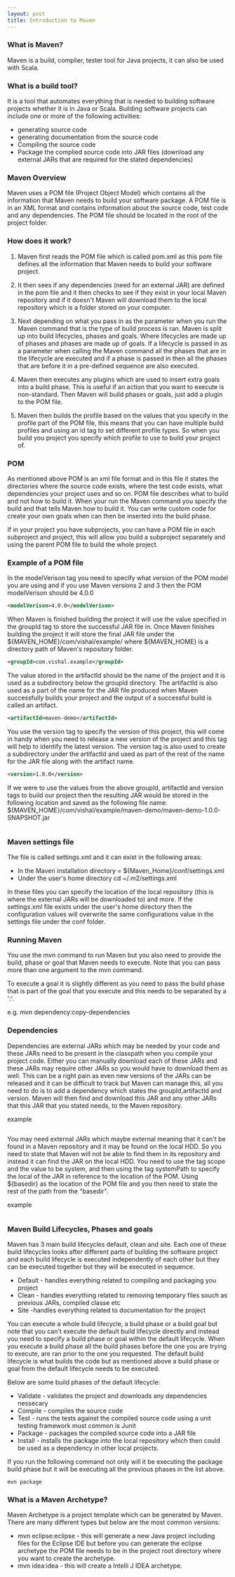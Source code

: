 ```yaml
---
layout: post
title: Introduction to Maven
---
```


### What is Maven?

Maven is a build, complier, tester tool for Java projects, it can also be used with Scala.


### What is a build tool?

It is a tool that automates everything that is needed to building software projects whether it is in Java or Scala. Building software projects can include one or more of the following activities:

+ generating source code
+ generating documentation from the source code
+ Compiling the source code
+ Package the complied source code into JAR files (download any external JARs that are required for the stated dependencies)


### Maven Overview

Maven uses a POM file (Project Object Model) which contains all the information that Maven needs to build your software package. A POM file is in an XML format and contains information about the source code, test code and any dependencies. The POM file should be located in the root of the project folder. 


### How does it work?

1. Maven first reads the POM file which is called pom.xml as this pom file defines all the information that Maven needs to build your software project.

2. It then sees if any dependencies (need for an external JAR) are defined in the pom file and it then checks to see if they exist in your local Maven repository and if it doesn't Maven will download them to the local repository which is a folder stored on your computer.

3. Next depending on what you pass in as the parameter when you run the Maven command that is the type of build process is ran. Maven is split  up into build lifecycles, phases and goals. Where lifecycles are made up of phases and phases are made up of goals. If a lifecycle is passed in as a parameter when calling the Maven command all the phases that are in the lifecycle are executed and if a phase is passed in then all the phases that are before it in a pre-defined sequence are also executed.

4. Maven then executes any plugins which are used to insert extra goals into a build phase. This is useful if an action that you want to execute is non-standard. Then Maven will build phases or goals, just add a plugin to the POM file.

5. Maven then builds the profile based on the values that you specify in the profile part of the POM file, this means that you can have multiple build profiles and using an id tag to set different profile types. So when you build you project you specify which profile to use to build your project of.  


### POM 

As mentioned above POM is an xml file format and in this file it states the directories where the source code exists, where the test code exists, what dependencies your project uses and so on. POM file describes what to build and not how to build it. When your run the Maven command you specify the build and that tells Maven how to build it. You can write custom code for create your own goals when can then be inserted into the build phase. 

If in your project you have subprojects, you can have a POM file in each subproject and project, this will allow you build a subproject separately  and using the parent POM file to build the whole project. 


### Example of a POM file


In the modelVerison tag you need to specify what version of the POM model you are using and if you use Maven versions 2 and 3 then the POM modelVerison should be 4.0.0

```xml
<modelVerison>4.0.0</modelVerison>

```

When Maven is finished building the project it will use the value specified in the groupId tag to store the successful JAR file in.
Once Maven finishes building the project it will store the final JAR file under the ${MAVEN_HOME}/com/vishal/example/ where ${MAVEN_HOME} is a directory path of Maven's repository folder.


```xml
<groupId>com.vishal.example</groupId>
```


The value stored in the artifactId should be the name of the project and it is used as a subdirectory below the groupId directory. The artifactId is also used as a part of the name for the JAR file produced when Maven successfully builds your project and the output of a successful build is called an artifact.

```xml
<artifactId>maven-demo</artifactId>
```

You use the version tag to specify the version of this project, this will come in handy when you need to release a new version of the project and this tag will help to identify the latest version. The version tag is also used to create a subdirectory under the artifactId and used as part of the rest of the name for the JAR file along with the artifact name.

```xml
<version>1.0.0</version>
```

If we were to use the values from the above groupId, artifactId and version tags to build our project then the resulting JAR would be stored in the following location and saved as the following file name: ${MAVEN_HOME}/com/vishal/example/maven-demo/maven-demo-1.0.0-SNAPSHOT.jar

```xml

```


### Maven settings file

The file is called settings.xml and it can exist in the following areas:

+ In the Maven installation directory = ${Maven_Home}/conf/settings.xml
+ Under the user's home directory cd ~/.m2/settings.xml

In these files you can specify the location of the local repository (this is where the external JARs will be downloaded to) and more. If the settings.xml file exists under the user's home directory then the configuration values will overwrite the same configurations value in the settings file under the conf folder.


### Running Maven

You use the mvn command to run Maven but you also need to provide the build, phase or goal that Maven needs to execute. Note that you can pass more than one argument to the mvn command.

To execute a goal it is slightly different as you need to pass the build phase that is part of the goal that you execute and this needs to be separated by a ':'.         

e.g.    mvn dependency:copy-dependencies


### Dependencies

Dependencies are external JARs which may be needed by your code and these JARs need to be present in the classpath when you compile your project code. Either you can manually download each of these JARs and these JARs may require other JARs so you would have to download them as well. This can be a right pain as even new versions of the JARs can be released and it can be difficult to track but Maven can manage this, all you need to do is to add a dependency which states the groupId,artifactId and version. Maven will then find and download this JAR and any other JARs that this JAR that you stated needs, to the Maven repository.

example
```xml

```

You may need external JARs which maybe external meaning that it can't be found in a Maven repository and it may be found on the local HDD. So you need to state that Maven will not be able to find them in its repository and instead it can find the JAR on the local HDD. You need to use the tag scope and the value to be system, and then using the tag systemPath to specify the local of the JAR in reference to the location of the POM. Using ${basedir} as the location of the POM file and you then need to state the rest of the path from the "basedir".

example
```xml

```

### Maven Build Lifecycles, Phases and goals


Maven has 3 main build lifecycles default, clean and site. Each one of these build lifecycles looks after different parts of building the software project and each build lifecycle is executed independently of each other but they can be executed together but they will be executed in sequence. 

+ Default - handles everything related to compiling and packaging you project
+ Clean - handles everything related to removing temporary files souch as previous JARs, compiled classe etc
+ Site -handles everything related to documentation for the project

You can execute a whole build lifecycle, a build phase or a build goal but note that you can't execute the default build lifecycle directly and instead you need to specify a build phase or goal within the default lifecycle. When you execute a build phase all the build phases before the one you are trying to execute, are ran prior to the one you requested. The default build lifecycle is what builds the code but as mentioned above a build phase or goal from the default lifecycle needs to be executed.  

Below are some build phases of the default lifecycle:

+ Validate - validates the project and downloads any dependencies nessecary 
+ Compile - compiles the source code
+ Test - runs the tests against the compiled source code using a unit testing framework must common is Junit
+ Package - packages the compiled source code into a JAR file
+ Install - installs the package into the local repository which then could be used as a dependency in other local projects.


If you run the following command not only will it be executing the package build phase but it will be executing all the previous phases in the list above.

```
mvn package
```

### What is a Maven Archetype?

Maven Archetype is a project template which can be generated by Maven. There are many different types but below are the most common versions:

+ mvn eclipse:eclipse - this will generate a new Java project including files for the Eclipse IDE but before you can generate the eclipse archetype the POM file needs to be in the project root directory where you want to create the archetype.
+ mvn idea:idea - this will create a Intelli J IDEA archetype.


